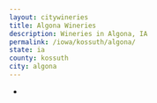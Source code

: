 ```yaml
---
layout: citywineries
title: Algona Wineries
description: Wineries in Algona, IA
permalink: /iowa/kossuth/algona/
state: ia
county: kossuth
city: algona
---
```

-
